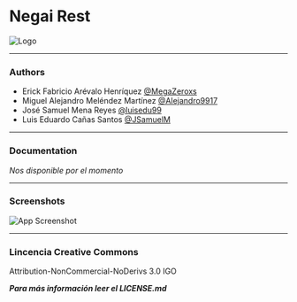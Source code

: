 # Negai Rest


![Logo](https://i.imgur.com/YnRSN3q.jpg)


-------
### Authors
- Erick Fabricio Arévalo Henríquez [@MegaZeroxs](https://github.com/MegaZeroxs)
- Miguel Alejandro Meléndez Martínez [@Alejandro9917](https://github.com/Alejandro9917)
- José Samuel Mena Reyes [@luisedu99](https://github.com/luisedu99)
- Luis Eduardo Cañas Santos [@JSamuelM](https://github.com/JSamuelM)


-------
### Documentation
*Nos disponible por el momento*

  
-------
### Screenshots
![App Screenshot](https://i.imgur.com/FaiPjzO.png)


-------
### Lincencia Creative Commons
Attribution-NonCommercial-NoDerivs 3.0 IGO

***Para más información leer el LICENSE.md***
